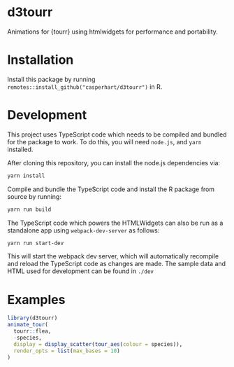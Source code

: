 
<!-- README.md is generated from README.Rmd. Please edit that file -->

# d3tourr

Animations for {tourr} using htmlwidgets for performance and
portability.

# Installation

Install this package by running
`remotes::install_github("casperhart/d3tourr")` in R.

# Development

This project uses TypeScript code which needs to be compiled and bundled
for the package to work. To do this, you will need `node.js`, and `yarn`
installed.

After cloning this repository, you can install the node.js dependencies
via:

``` bash
yarn install
```

Compile and bundle the TypeScript code and install the R package from
source by running:

``` bash
yarn run build
```

The TypeScript code which powers the HTMLWidgets can also be run as a
standalone app using `webpack-dev-server` as follows:

``` bash
yarn run start-dev
```

This will start the webpack dev server, which will automatically
recompile and reload the TypeScript code as changes are made. The sample
data and HTML used for development can be found in `./dev`

# Examples

``` r
library(d3tourr)
animate_tour(
  tourr::flea,
  -species,
  display = display_scatter(tour_aes(colour = species)),
  render_opts = list(max_bases = 10)
)
```
